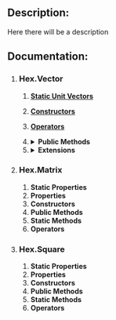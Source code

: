 ## Description:
Here there will be a description

## Documentation:
1. ### Hex.Vector
   1. **[Static Unit Vectors](https://duckduckgo.com)**
   2. **[Constructors](https://duckduckgo.com)**
   3. **[Operators](https://duckduckgo.com)**
   4. <details><summary><b>Public Methods</b></summary>
    
      1. public _Vector3_ **[Position](https://duckduckgo.com)**
      2. public _int_ **[Distance](https://duckduckgo.com)**
      3. public static _Vector_ **[Round](https://duckduckgo.com)**
      
      </details>
   
   5. <details><summary><b>Extensions</b></summary>
      
      1. public static _Vector_ **[PointToHexVector](https://duckduckgo.com)**
      
   </details>

2. ### Hex.Matrix
    1. **Static Properties**
    2. **Properties**
    3. **Constructors**
    4. **Public Methods**
    5. **Static Methods**
    6. **Operators**
3. ### Hex.Square
    1. **Static Properties**
    2. **Properties**
    3. **Constructors**
    4. **Public Methods**
    5. **Static Methods**
    6. **Operators**